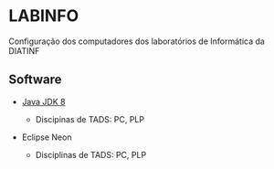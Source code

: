 # LABINFO
Configuração dos computadores dos laboratórios de Informática da DIATINF

## Software

  + [Java JDK 8](/software/Java8.md)
    + Discipinas de TADS: PC, PLP
  
  + Eclipse Neon
    + Disciplinas de TADS: PC, PLP
     


